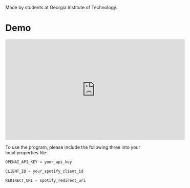 Made by students at Georgia Institute of Technology.


# Demo
<iframe width="560" height="315" src="https://youtu.be/_Fh7P1hxAhg" frameborder="0" allowfullscreen></iframe>

To use the program, please include the following three into your local.properties file:


```Java
OPENAI_API_KEY = your_api_key

CLIENT_ID = your_spotify_client_id

REDIRECT_URI = spotify_redirect_uri
```


